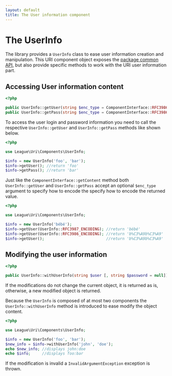 ```yaml
---
layout: default
title: The User information component
---
```


The UserInfo
=======

The library provides a `UserInfo` class to ease user information creation and manipulation. This URI component object exposes the [package common API](/5.0/components/api/), but also provide specific methods to work with the URI user information part.

## Accessing User information content

~~~php
<?php

public UserInfo::getUser(string $enc_type = ComponentInterface::RFC3986_ENCODING): string|null
public UserInfo::getPass(string $enc_type = ComponentInterface::RFC3986_ENCODING): string|null
~~~

To access the user login and password information you need to call the respective `UserInfo::getUser` and `UserInfo::getPass` methods like shown below.

~~~php
<?php

use League\Uri\Components\UserInfo;

$info = new UserInfo('foo', 'bar');
$info->getUser(); //return 'foo'
$info->getPass(); //return 'bar'
~~~

Just like the `ComponentInterface::getContent` method both `UserInfo::getUser` and `UserInfo::getPass` accept an optional `$enc_type` argument to specify how to encode the specify how to encode the returned value.

~~~php
<?php

use League\Uri\Components\UserInfo;

$info = new UserInfo('bébé');
$info->getUser(UserInfo::RFC3987_ENCODING); //return 'bébé'
$info->getUser(UserInfo::RFC3986_ENCODING); //return 'b%C3%A9b%C3%A9'
$info->getUser();                           //return 'b%C3%A9b%C3%A9'
~~~

## Modifying the user information

~~~php
<?php

public UserInfo::withUserInfo(string $user [, string $password = null]): self
~~~

<p class="message-notice">If the modifications do not change the current object, it is returned as is, otherwise, a new modified object is returned.</p>

Because the `UserInfo` is composed of at most two components the `UserInfo::withUserInfo` method is introduced to ease modify the object content.

~~~php
<?php

use League\Uri\Components\UserInfo;

$info = new UserInfo('foo', 'bar');
$new_info = $info->withUserInfo('john', 'doe');
echo $new_info; //displays john:doe
echo $info;     //displays foo:bar
~~~

<p class="message-warning">If the modification is invalid a <code>InvalidArgumentException</code> exception is thrown.</p>
